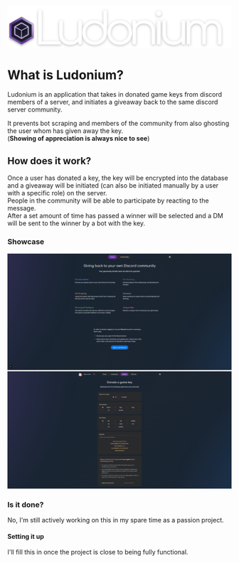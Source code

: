 ![Ludonium Icon](.github/assets/Logo.svg)

# What is Ludonium?
Ludonium is an application that takes in donated game keys from discord members of a server, and initiates a giveaway back to the same discord server community.  

It prevents bot scraping and members of the community from also ghosting the user whom has given away the key.  
(**Showing of appreciation is always nice to see**)

## How does it work?
Once a user has donated a key, the key will be encrypted into the database and a giveaway will be initiated (can also be initiated manually by a user with a specific role) on the server.  
People in the community will be able to participate by reacting to the message.  
After a set amount of time has passed a winner will be selected and a DM will be sent to the winner by a bot with the key. 


### Showcase
![Home](.github/assets/presentation/home.png)
![Donate](.github/assets/presentation/donate.png)

### Is it done? 
No, I'm still actively working on this in my spare time as a passion project. 

#### Setting it up
I'll fill this in once the project is close to being fully functional.
